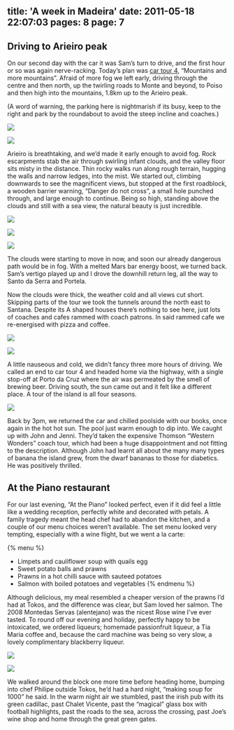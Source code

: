 title: 'A week in Madeira'
date: 2011-05-18 22:07:03
pages: 8
page: 7
---

## Driving to Arieiro peak

On our second day with the car it was Sam’s turn to drive, and the first hour or so was again nerve-racking. Today’s plan was [car tour 4](http://amzn.to/mcTwRT "Read reviews on Amazon"), “Mountains and more mountains”. Afraid of more fog we left early, driving through the centre and then north, up the twirling roads to Monte and beyond, to Poiso and then high into the mountains, 1.8km up to the Arieiro peak.

(A word of warning, the parking here is nightmarish if its busy, keep to the right and park by the roundabout to avoid the steep incline and coaches.)

[![](http://host.trivialbeing.org/up/small/madeira-124-arieiro-peak.jpg)](http://host.trivialbeing.org/up/madeira-124-arieiro-peak.jpg)

[![](http://host.trivialbeing.org/up/small/madeira-125-arieiro-views.jpg)](http://host.trivialbeing.org/up/madeira-125-arieiro-views.jpg)

Arieiro is breathtaking, and we’d made it early enough to avoid fog. Rock escarpments stab the air through swirling infant clouds, and the valley floor sits misty in the distance. Thin rocky walks run along rough terrain, hugging the walls and narrow ledges, into the mist. We started out, climbing downwards to see the magnificent views, but stopped at the first roadblock, a wooden barrier warning, “Danger do not cross”, a small hole punched through, and large enough to continue. Being so high, standing above the clouds and still with a sea view, the natural beauty is just incredible.

[![](http://host.trivialbeing.org/up/small/madeira-133-arieiro-walk.jpg)](http://host.trivialbeing.org/up/madeira-133-arieiro-walk.jpg)

[![](http://host.trivialbeing.org/up/small/madeira-130-danger-do-not-cross.jpg)](http://host.trivialbeing.org/up/madeira-130-danger-do-not-cross.jpg)

[![](http://host.trivialbeing.org/up/small/madeira-129-arieiro-trek.jpg)](http://host.trivialbeing.org/up/madeira-129-arieiro-trek.jpg)

The clouds were starting to move in now, and soon our already dangerous path would be in fog. With a melted Mars bar energy boost, we turned back. Sam’s vertigo played up and I drove the downhill return leg, all the way to Santo da Serra and Portela.

Now the clouds were thick, the weather cold and all views cut short. Skipping parts of the tour we took the tunnels around the north east to Santana. Despite its A shaped houses there’s nothing to see here, just lots of coaches and cafes rammed with coach patrons. In said rammed cafe we re-energised with pizza and coffee.

[![](http://host.trivialbeing.org/up/small/madeira-138-tunnel.jpg)](http://host.trivialbeing.org/up/madeira-138-tunnel.jpg)

[![](http://host.trivialbeing.org/up/small/madeira-136-santana-a-house.jpg)](http://host.trivialbeing.org/up/madeira-136-santana-a-house.jpg)

A little nauseous and cold, we didn’t fancy three more hours of driving. We called an end to car tour 4 and headed home via the highway, with a single stop-off at Porto da Cruz where the air was permeated by the smell of brewing beer. Driving south, the sun came out and it felt like a different place. A tour of the island is all four seasons.

[![](http://host.trivialbeing.org/up/small/madeira-140-porto-da-cruz.jpg)](http://host.trivialbeing.org/up/madeira-140-porto-da-cruz.jpg)

Back by 3pm, we returned the car and chilled poolside with our books, once again in the hot hot sun. The pool just warm enough to dip into. We caught up with John and Jenni. They’d taken the expensive Thomson “Western Wonders” coach tour, which had been a huge disappointment and not fitting to the description. Although John had learnt all about the many many types of banana the island grew, from the dwarf bananas to those for diabetics. He was positively thrilled.

## At the Piano restaurant

For our last evening, “At the Piano” looked perfect, even if it did feel a little like a wedding reception, perfectly white and decorated with petals. A family tragedy meant the head chef had to abandon the kitchen, and a couple of our menu choices weren’t available. The set menu looked very tempting, especially with a wine flight, but we went a la carte:

{% menu %}
* Limpets and cauliflower soup with quails egg
* Sweet potato balls and prawns
* Prawns in a hot chilli sauce with sauteed potatoes
* Salmon with boiled potatoes and vegetables
{% endmenu %}

Although delicious, my meal resembled a cheaper version of the prawns I’d had at Tokos, and the difference was clear, but Sam loved her salmon. The 2008 Montedas Servas (alentejano) was the nicest Rose wine I’ve ever tasted. To round off our evening and holiday, perfectly happy to be intoxicated, we ordered liqueurs; homemade passionfruit liqueur, a Tia Maria coffee and, because the card machine was being so very slow, a lovely complimentary blackberry liqueur.

[![](http://host.trivialbeing.org/up/small/madeira-143-at-the-piano.jpg)](http://host.trivialbeing.org/up/madeira-143-at-the-piano.jpg)

[![](http://host.trivialbeing.org/up/small/madeira-145-at-the-piano.jpg)](http://host.trivialbeing.org/up/madeira-145-at-the-piano.jpg)

We walked around the block one more time before heading home, bumping into chef Philipe outside Tokos, he’d had a hard night, “making soup for 1000” he said. In the warm night air we stumbled, past the irish pub with its green cadillac, past Chalet Vicente, past the “magical” glass box with football highlights, past the roads to the sea, across the crossing, past Joe’s wine shop and home through the great green gates.
